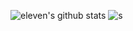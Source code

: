 ![eleven's github stats](https://github-readme-stats.vercel.app/api?username=11washere&show_icons=true&theme=radical)
![s](https://github.com/11washere/github-readme-stats)
